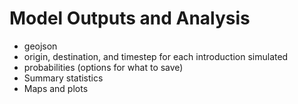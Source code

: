 # Model Outputs and Analysis

* geojson
* origin, destination, and timestep for each introduction simulated
* probabilities (options for what to save)
* Summary statistics
* Maps and plots

